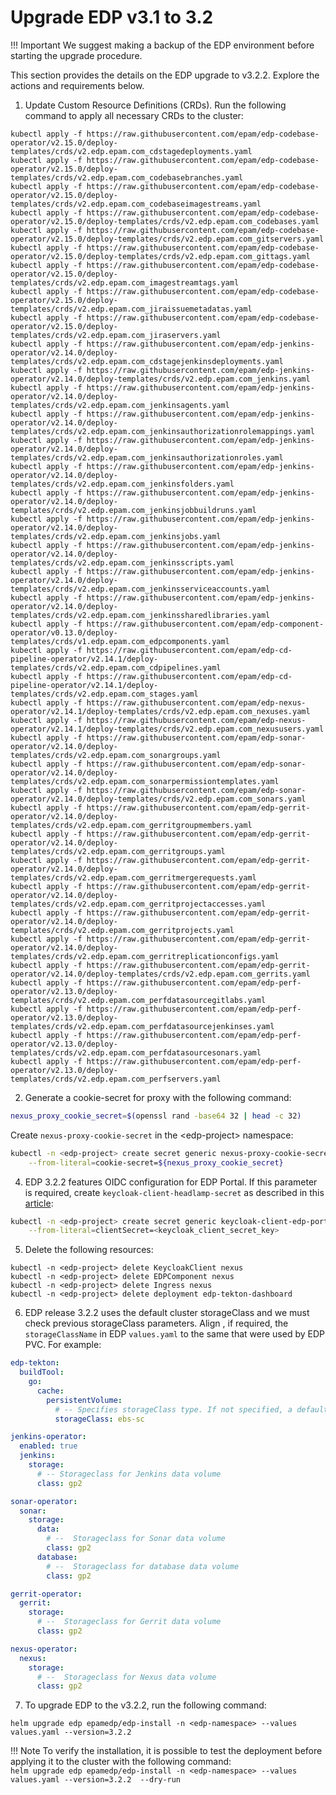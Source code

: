 # Upgrade EDP v3.1 to 3.2

!!! Important
    We suggest making a backup of the EDP environment before starting the upgrade procedure.

This section provides the details on the EDP upgrade to v3.2.2. Explore the actions and requirements below.

1. Update Custom Resource Definitions (CRDs). Run the following command to apply all necessary CRDs to the cluster:

  ```
  kubectl apply -f https://raw.githubusercontent.com/epam/edp-codebase-operator/v2.15.0/deploy-templates/crds/v2.edp.epam.com_cdstagedeployments.yaml
  kubectl apply -f https://raw.githubusercontent.com/epam/edp-codebase-operator/v2.15.0/deploy-templates/crds/v2.edp.epam.com_codebasebranches.yaml
  kubectl apply -f https://raw.githubusercontent.com/epam/edp-codebase-operator/v2.15.0/deploy-templates/crds/v2.edp.epam.com_codebaseimagestreams.yaml
  kubectl apply -f https://raw.githubusercontent.com/epam/edp-codebase-operator/v2.15.0/deploy-templates/crds/v2.edp.epam.com_codebases.yaml
  kubectl apply -f https://raw.githubusercontent.com/epam/edp-codebase-operator/v2.15.0/deploy-templates/crds/v2.edp.epam.com_gitservers.yaml
  kubectl apply -f https://raw.githubusercontent.com/epam/edp-codebase-operator/v2.15.0/deploy-templates/crds/v2.edp.epam.com_gittags.yaml
  kubectl apply -f https://raw.githubusercontent.com/epam/edp-codebase-operator/v2.15.0/deploy-templates/crds/v2.edp.epam.com_imagestreamtags.yaml
  kubectl apply -f https://raw.githubusercontent.com/epam/edp-codebase-operator/v2.15.0/deploy-templates/crds/v2.edp.epam.com_jiraissuemetadatas.yaml
  kubectl apply -f https://raw.githubusercontent.com/epam/edp-codebase-operator/v2.15.0/deploy-templates/crds/v2.edp.epam.com_jiraservers.yaml
  kubectl apply -f https://raw.githubusercontent.com/epam/edp-jenkins-operator/v2.14.0/deploy-templates/crds/v2.edp.epam.com_cdstagejenkinsdeployments.yaml
  kubectl apply -f https://raw.githubusercontent.com/epam/edp-jenkins-operator/v2.14.0/deploy-templates/crds/v2.edp.epam.com_jenkins.yaml
  kubectl apply -f https://raw.githubusercontent.com/epam/edp-jenkins-operator/v2.14.0/deploy-templates/crds/v2.edp.epam.com_jenkinsagents.yaml
  kubectl apply -f https://raw.githubusercontent.com/epam/edp-jenkins-operator/v2.14.0/deploy-templates/crds/v2.edp.epam.com_jenkinsauthorizationrolemappings.yaml
  kubectl apply -f https://raw.githubusercontent.com/epam/edp-jenkins-operator/v2.14.0/deploy-templates/crds/v2.edp.epam.com_jenkinsauthorizationroles.yaml
  kubectl apply -f https://raw.githubusercontent.com/epam/edp-jenkins-operator/v2.14.0/deploy-templates/crds/v2.edp.epam.com_jenkinsfolders.yaml
  kubectl apply -f https://raw.githubusercontent.com/epam/edp-jenkins-operator/v2.14.0/deploy-templates/crds/v2.edp.epam.com_jenkinsjobbuildruns.yaml
  kubectl apply -f https://raw.githubusercontent.com/epam/edp-jenkins-operator/v2.14.0/deploy-templates/crds/v2.edp.epam.com_jenkinsjobs.yaml
  kubectl apply -f https://raw.githubusercontent.com/epam/edp-jenkins-operator/v2.14.0/deploy-templates/crds/v2.edp.epam.com_jenkinsscripts.yaml
  kubectl apply -f https://raw.githubusercontent.com/epam/edp-jenkins-operator/v2.14.0/deploy-templates/crds/v2.edp.epam.com_jenkinsserviceaccounts.yaml
  kubectl apply -f https://raw.githubusercontent.com/epam/edp-jenkins-operator/v2.14.0/deploy-templates/crds/v2.edp.epam.com_jenkinssharedlibraries.yaml
  kubectl apply -f https://raw.githubusercontent.com/epam/edp-component-operator/v0.13.0/deploy-templates/crds/v1.edp.epam.com_edpcomponents.yaml
  kubectl apply -f https://raw.githubusercontent.com/epam/edp-cd-pipeline-operator/v2.14.1/deploy-templates/crds/v2.edp.epam.com_cdpipelines.yaml
  kubectl apply -f https://raw.githubusercontent.com/epam/edp-cd-pipeline-operator/v2.14.1/deploy-templates/crds/v2.edp.epam.com_stages.yaml
  kubectl apply -f https://raw.githubusercontent.com/epam/edp-nexus-operator/v2.14.1/deploy-templates/crds/v2.edp.epam.com_nexuses.yaml
  kubectl apply -f https://raw.githubusercontent.com/epam/edp-nexus-operator/v2.14.1/deploy-templates/crds/v2.edp.epam.com_nexususers.yaml
  kubectl apply -f https://raw.githubusercontent.com/epam/edp-sonar-operator/v2.14.0/deploy-templates/crds/v2.edp.epam.com_sonargroups.yaml
  kubectl apply -f https://raw.githubusercontent.com/epam/edp-sonar-operator/v2.14.0/deploy-templates/crds/v2.edp.epam.com_sonarpermissiontemplates.yaml
  kubectl apply -f https://raw.githubusercontent.com/epam/edp-sonar-operator/v2.14.0/deploy-templates/crds/v2.edp.epam.com_sonars.yaml
  kubectl apply -f https://raw.githubusercontent.com/epam/edp-gerrit-operator/v2.14.0/deploy-templates/crds/v2.edp.epam.com_gerritgroupmembers.yaml
  kubectl apply -f https://raw.githubusercontent.com/epam/edp-gerrit-operator/v2.14.0/deploy-templates/crds/v2.edp.epam.com_gerritgroups.yaml
  kubectl apply -f https://raw.githubusercontent.com/epam/edp-gerrit-operator/v2.14.0/deploy-templates/crds/v2.edp.epam.com_gerritmergerequests.yaml
  kubectl apply -f https://raw.githubusercontent.com/epam/edp-gerrit-operator/v2.14.0/deploy-templates/crds/v2.edp.epam.com_gerritprojectaccesses.yaml
  kubectl apply -f https://raw.githubusercontent.com/epam/edp-gerrit-operator/v2.14.0/deploy-templates/crds/v2.edp.epam.com_gerritprojects.yaml
  kubectl apply -f https://raw.githubusercontent.com/epam/edp-gerrit-operator/v2.14.0/deploy-templates/crds/v2.edp.epam.com_gerritreplicationconfigs.yaml
  kubectl apply -f https://raw.githubusercontent.com/epam/edp-gerrit-operator/v2.14.0/deploy-templates/crds/v2.edp.epam.com_gerrits.yaml
  kubectl apply -f https://raw.githubusercontent.com/epam/edp-perf-operator/v2.13.0/deploy-templates/crds/v2.edp.epam.com_perfdatasourcegitlabs.yaml
  kubectl apply -f https://raw.githubusercontent.com/epam/edp-perf-operator/v2.13.0/deploy-templates/crds/v2.edp.epam.com_perfdatasourcejenkinses.yaml
  kubectl apply -f https://raw.githubusercontent.com/epam/edp-perf-operator/v2.13.0/deploy-templates/crds/v2.edp.epam.com_perfdatasourcesonars.yaml
  kubectl apply -f https://raw.githubusercontent.com/epam/edp-perf-operator/v2.13.0/deploy-templates/crds/v2.edp.epam.com_perfservers.yaml
  ```

2. Generate a cookie-secret for proxy with the following command:

  ```bash
  nexus_proxy_cookie_secret=$(openssl rand -base64 32 | head -c 32)
  ```
  
  Create `nexus-proxy-cookie-secret` in the \<edp-project\> namespace:

  ```bash
  kubectl -n <edp-project> create secret generic nexus-proxy-cookie-secret \
      --from-literal=cookie-secret=${nexus_proxy_cookie_secret}
  ```

4. EDP 3.2.2 features OIDC configuration for EDP Portal. If this parameter is required, create `keycloak-client-headlamp-secret` as described in this [article](headlamp-oidc.md):

  ```bash
  kubectl -n <edp-project> create secret generic keycloak-client-edp-portal-secret \
      --from-literal=clientSecret=<keycloak_client_secret_key>
  ```

5. Delete the following resources:

  ```
  kubectl -n <edp-project> delete KeycloakClient nexus
  kubectl -n <edp-project> delete EDPComponent nexus
  kubectl -n <edp-project> delete Ingress nexus
  kubectl -n <edp-project> delete deployment edp-tekton-dashboard
  ```

6. EDP release 3.2.2 uses the default cluster storageClass and we must check previous storageClass parameters. Align , if required, the `storageClassName` in EDP `values.yaml` to the same that were used by EDP PVC. For example:

  ```yaml
  edp-tekton:
    buildTool:
      go:
        cache:
          persistentVolume:
            # -- Specifies storageClass type. If not specified, a default storageClass for go-cache volume is used
            storageClass: ebs-sc

  jenkins-operator:
    enabled: true
    jenkins:
      storage:
        # -- Storageclass for Jenkins data volume
        class: gp2

  sonar-operator:
    sonar:
      storage:
        data:
          # --  Storageclass for Sonar data volume
          class: gp2
        database:
          # --  Storageclass for database data volume
          class: gp2

  gerrit-operator:
    gerrit:
      storage:
        # --  Storageclass for Gerrit data volume
        class: gp2

  nexus-operator:
    nexus:
      storage:
        # --  Storageclass for Nexus data volume
        class: gp2
  ```

7. To upgrade EDP to the v3.2.2, run the following command:

  ```
  helm upgrade edp epamedp/edp-install -n <edp-namespace> --values values.yaml --version=3.2.2
  ```

  !!! Note
      To verify the installation, it is possible to test the deployment before applying it to the cluster with the following command:<br />
      `helm upgrade edp epamedp/edp-install -n <edp-namespace> --values values.yaml --version=3.2.2  --dry-run`

